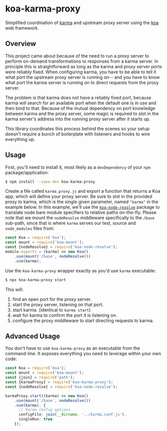 # koa-karma-proxy

Simplified coordination of [karma](https://karma-runner.github.io/) and upstream proxy server using the [koa](https://koajs.com) web framework.

## Overview

This project came about because of the need to run a proxy server to perform on-demand transformations to responses from a karma server.  In principle this is straightforward as long as the karma and proxy server ports were reliably fixed.  When configuring karma, you have to be able to tell it what port the upstream proxy server is running on-- and you have to know what port the karma server is running on to direct requests from the proxy server.

The problem is that karma does not have a reliably fixed port, because karma will search for an available port when the default one is in use and then bind to that.  Because of the  mutual dependency on port knowledge between karma and the proxy server, some magic is required to slot in the karma server's address into the running proxy server after it starts up.

This library coordinates this process behind the scenes so your setup doesn't require a bunch of boilerplate with listeners and hooks to wire everything up.

## Usage

First, you'll need to install it, most likely as a `devDependency` of your `npm` package/application:

```sh
$ npm install --save-dev koa-karma-proxy
```

Create a file called `karma.proxy.js` and export a function that returns a Koa app, which will define your proxy server.  Be sure to slot in the provided proxy to karma, which is the single given parameter, named `"karma"` in the example below.  In this example, we'll use the [`koa-node-resolve`](https://github.com/Polymer/koa-node-resolve) package to translate node bare module specifiers to relative paths on-the-fly.  Please note that we mount the `nodeResolve` middleware specifically to the `/base` sub-path, since that is where `karma` serves our test, source and `node_modules` files from:

```js
const Koa = require('koa');
const mount = require('koa-mount');
const {nodeResolve} = require('koa-node-resolve');
module.exports = (karma) => new Koa()
    .use(mount('/base', nodeResolve())
    .use(karma);
```

Use the `koa-karma-proxy` wrapper exactly as you'd use `karma` executable:

```sh
$ npx koa-karma-proxy start
```

This will:

1. find an open port for the proxy server.
2. start the proxy server, listening on that port.
3. start karma.  (identical to `karma start`)
4. wait for karma to confirm the port it is listening on.
5. configure the proxy middleware to start directing requests to karma.

## Advanced Usage

You don't have to use `koa-karma-proxy` as an executable from the command-line.  It exposes everything you need to leverage within your own code:

```ts
const Koa = require('koa');
const mount = require('koa-mount');
const {join} = require('path');
const {karmaProxy} = require('koa-karma-proxy');
const {nodeResolve} = require('koa-node-resolve');

karmaProxy.start((karma) => new Koa()
    .use(mount('/base', nodeResolve())
    .use(karma), {
      // Karma config options
      configFile: join(__dirname, '../karma.conf.js'),
      singleRun: true
    });
```
